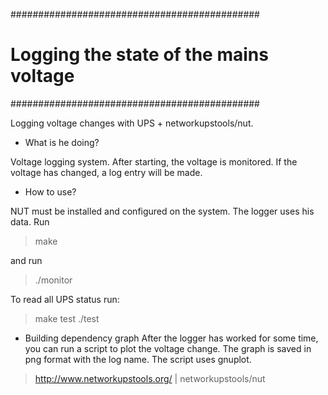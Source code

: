 #############################################
# Logging the state of the mains voltage #
#############################################

Logging voltage changes with
UPS + networkupstools/nut.

* What is he doing?

Voltage logging system.
After starting, the voltage is monitored.
If the voltage has changed, a log entry will be made.

* How to use?

NUT must be installed and configured on the system.
The logger uses his data.
Run

> make

 and run

> ./monitor

To read all UPS status run:

>make test
> ./test

* Building dependency graph
After the logger has worked for some time,
you can run a script to plot the voltage change.
The graph is saved in png format with the log name.
The script uses gnuplot.

> http://www.networkupstools.org/ | networkupstools/nut

